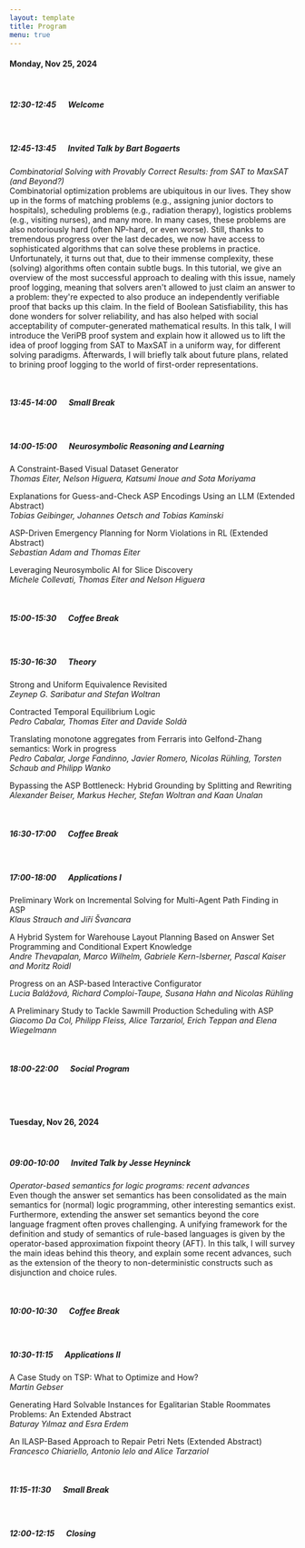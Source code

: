 ```yaml
---
layout: template
title: Program
menu: true
---
```


#### Monday, Nov 25, 2024

<br/>

##### 12:30-12:45 &emsp; Welcome

<br/>

##### 12:45-13:45 &emsp; Invited Talk by Bart Bogaerts

_Combinatorial Solving with Provably Correct Results: from SAT to MaxSAT (and Beyond?)_ \
Combinatorial optimization problems are ubiquitous in our lives. They show up in the forms of matching problems (e.g., assigning junior doctors to hospitals), scheduling problems (e.g., radiation therapy), logistics problems (e.g., visiting nurses), and many more. In many cases, these problems are also notoriously hard (often NP-hard, or even worse). Still, thanks to tremendous progress over the last decades, we now have access to sophisticated algorithms that can solve these problems in practice. Unfortunately, it turns out that, due to their immense complexity, these (solving) algorithms often contain subtle bugs. In this tutorial, we give an overview of the most successful approach to dealing with this issue, namely proof logging, meaning that solvers aren't allowed to just claim an answer to a problem: they're expected to also produce an independently verifiable proof that backs up this claim. In the field of Boolean Satisfiability, this has done wonders for solver reliability, and has also helped with social acceptability of computer-generated mathematical results. 
In this talk, I will introduce the VeriPB proof system and explain how it allowed us to lift the idea of proof logging from SAT to MaxSAT in a uniform way, for different solving paradigms. Afterwards, I will briefly talk about future plans, related to brining proof logging to the world of first-order representations. 

<br/>

##### 13:45-14:00 &emsp; Small Break

<br/>

##### 14:00-15:00 &emsp; Neurosymbolic Reasoning and Learning

A Constraint-Based Visual Dataset Generator \
_Thomas Eiter, Nelson Higuera, Katsumi Inoue and Sota Moriyama_

Explanations for Guess-and-Check ASP Encodings Using an LLM (Extended Abstract) \
_Tobias Geibinger, Johannes Oetsch and Tobias Kaminski_

ASP-Driven Emergency Planning for Norm Violations in RL (Extended Abstract) \
_Sebastian Adam and Thomas Eiter_

Leveraging Neurosymbolic AI for Slice Discovery \
_Michele Collevati, Thomas Eiter and Nelson Higuera_

<br/>

##### 15:00-15:30 &emsp; Coffee Break

<br/>

##### 15:30-16:30 &emsp; Theory

Strong and Uniform Equivalence Revisited \
_Zeynep G. Saribatur and Stefan Woltran_

Contracted Temporal Equilibrium Logic \
_Pedro Cabalar, Thomas Eiter and Davide Soldà_

Translating monotone aggregates from Ferraris into Gelfond-Zhang semantics: Work in progress \
_Pedro Cabalar, Jorge Fandinno, Javier Romero, Nicolas Rühling, Torsten Schaub and Philipp Wanko_

Bypassing the ASP Bottleneck: Hybrid Grounding by Splitting and Rewriting \
_Alexander Beiser, Markus Hecher, Stefan Woltran and Kaan Unalan_

<br/>

##### 16:30-17:00 &emsp; Coffee Break

<br/>

##### 17:00-18:00 &emsp; Applications I

Preliminary Work on Incremental Solving for Multi-Agent Path Finding in ASP \
_Klaus Strauch and Jiří Švancara_

A Hybrid System for Warehouse Layout Planning Based on Answer Set Programming and Conditional Expert Knowledge \
_Andre Thevapalan, Marco Wilhelm, Gabriele Kern-Isberner, Pascal Kaiser and Moritz Roidl_

Progress on an ASP-based Interactive Configurator \
_Lucia Balážová, Richard Comploi-Taupe, Susana Hahn and Nicolas Rühling_

A Preliminary Study to Tackle Sawmill Production Scheduling with ASP \
_Giacomo Da Col, Philipp Fleiss, Alice Tarzariol, Erich Teppan and Elena Wiegelmann_

<br/>

##### 18:00-22:00 &emsp; Social Program

<br/>
<br/>

#### Tuesday, Nov 26, 2024

<br/>

##### 09:00-10:00 &emsp; Invited Talk by Jesse Heyninck

_Operator-based semantics for logic programs: recent advances_\
Even though the answer set semantics has been consolidated as the main semantics for (normal) logic programming, other interesting semantics exist. Furthermore, extending the answer set semantics beyond the core language fragment often proves challenging. A unifying framework for the definition and study of semantics of rule-based languages is given by the operator-based approximation fixpoint theory (AFT). In this talk, I will survey the main ideas behind this theory, and explain some recent advances, such as the extension of the theory to non-deterministic constructs such as disjunction and choice rules.

<br/>

##### 10:00-10:30 &emsp; Coffee Break

<br/>

##### 10:30-11:15 &emsp; Applications II

A Case Study on TSP: What to Optimize and How? \
_Martin Gebser_

Generating Hard Solvable Instances for Egalitarian Stable Roommates Problems: An Extended Abstract \
_Baturay Yılmaz and Esra Erdem_

An ILASP-Based Approach to Repair Petri Nets (Extended Abstract) \
_Francesco Chiariello, Antonio Ielo and Alice Tarzariol_

<br/>

##### 11:15-11:30 &emsp; Small Break

<br/>

##### 12:00-12:15 &emsp; Closing